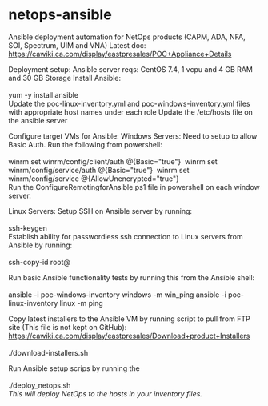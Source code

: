 # netops-ansible
Ansible deployment automation for NetOps products (CAPM, ADA, NFA, SOI, Spectrum, UIM and VNA)
Latest doc:
https://cawiki.ca.com/display/eastpresales/POC+Appliance+Details 

Deployment setup:
Ansible server reqs: CentOS 7.4, 1 vcpu and 4 GB RAM and 30 GB Storage
Install Ansible:
<br><br>
yum -y install ansible
<br>
Update the poc-linux-inventory.yml and poc-windows-inventory.yml files with appropriate host names under each role
Update the /etc/hosts file on the ansible server

Configure target VMs for Ansible:
Windows Servers: 
Need to setup to allow Basic Auth. Run the following from powershell:
<br><br>
winrm set winrm/config/client/auth @{Basic="true"} 
winrm set winrm/config/service/auth @{Basic="true"} 
winrm set winrm/config/service @{AllowUnencrypted="true"}
<br>
Run the ConfigureRemotingforAnsible.ps1 file in powershell on each window server.

Linux Servers: 
Setup SSH on Ansible server by running: 
<br><br>
ssh-keygen 
<br>
Establish ability for passwordless ssh connection to Linux servers from Ansible by running:
<br><br>
ssh-copy-id root@<servername>
<br>

Run basic Ansible functionality tests by running this from the Ansible shell:
<br><br>
ansible -i poc-windows-inventory windows -m win_ping
ansible -i poc-linux-inventory linux -m ping
<br>

Copy latest installers to the Ansible VM by running script to pull from FTP site (This file is not kept on GitHub):
https://cawiki.ca.com/display/eastpresales/Download+product+Installers 
<br><br>
./download-installers.sh

Run Ansible setup scrips by running the 
<br><br>
./deploy_netops.sh
<br>
*This will deploy NetOps to the hosts in your inventory files.*
